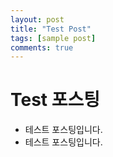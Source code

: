 ```yaml
---
layout: post
title: "Test Post"
tags: [sample post]
comments: true
---
```


# Test 포스팅
* 테스트 포스팅입니다.
* 테스트 포스팅입니다.


